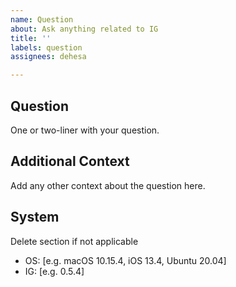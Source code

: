 ```yaml
---
name: Question
about: Ask anything related to IG
title: ''
labels: question
assignees: dehesa

---
```


## Question
One or two-liner with your question.

## Additional Context
Add any other context about the question here.

## System
Delete section if not applicable
 - OS: [e.g. macOS 10.15.4, iOS 13.4, Ubuntu 20.04]
 - IG: [e.g. 0.5.4]
